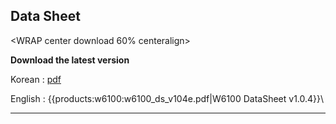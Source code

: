 
## Data Sheet


<WRAP center download 60% centeralign>
 
**Download the latest version**

Korean : [pdf](https://github.com/Wiznet/documents/blob/master/docs/PDF/w6100_ds_v104k.pdf)

English : 
{{products:w6100:w6100_ds_v104e.pdf|W6100 DataSheet v1.0.4}}\\

</WRAP>

----
